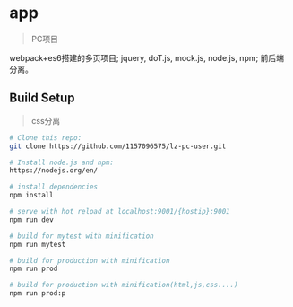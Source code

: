 ﻿# app

> PC项目

webpack+es6搭建的多页项目; jquery, doT.js, mock.js, node.js, npm; 前后端分离。

## Build Setup

> css分离

``` bash
# Clone this repo:
git clone https://github.com/1157096575/lz-pc-user.git

# Install node.js and npm:
https://nodejs.org/en/

# install dependencies
npm install

# serve with hot reload at localhost:9001/{hostip}:9001
npm run dev

# build for mytest with minification
npm run mytest

# build for production with minification
npm run prod

# build for production with minification(html,js,css....)
npm run prod:p
```